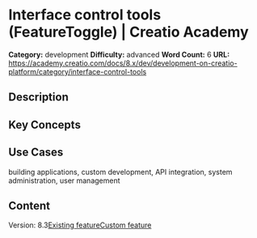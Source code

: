 # Interface control tools (FeatureToggle) | Creatio Academy

**Category:** development **Difficulty:** advanced **Word Count:** 6 **URL:**
https://academy.creatio.com/docs/8.x/dev/development-on-creatio-platform/category/interface-control-tools

## Description

## Key Concepts

## Use Cases

building applications, custom development, API integration, system
administration, user management

## Content

Version:
8.3[Existing feature](/docs/8.x/dev/development-on-creatio-platform/category/existing-feature)[Custom feature](/docs/8.x/dev/development-on-creatio-platform/platform-customization/interface-control-tools/overview)
